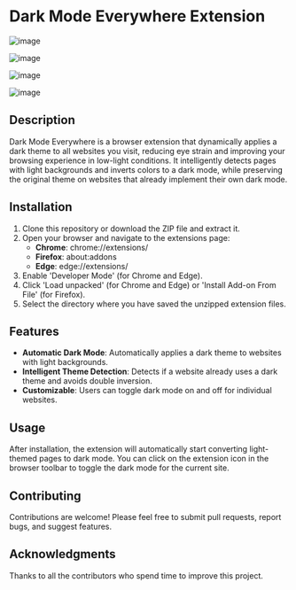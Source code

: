 # Dark Mode Everywhere Extension

![image](https://github.com/SyedAman/DarkModeChromeExtension/assets/11065634/dcfe60d8-1df6-407d-aeab-75c09f1a7bee)

![image](https://github.com/SyedAman/DarkModeChromeExtension/assets/11065634/9fc044ae-94be-423c-8348-690cc14418df)


![image](https://github.com/SyedAman/DarkModeChromeExtension/assets/11065634/bec28342-80f1-41a2-b6d5-6614f8989ff7)

![image](https://github.com/SyedAman/DarkModeChromeExtension/assets/11065634/42dd7c14-ee5e-4b8d-8036-8052a840f79f)


## Description

Dark Mode Everywhere is a browser extension that dynamically applies a dark theme to all websites you visit, reducing eye strain and improving your browsing experience in low-light conditions. It intelligently detects pages with light backgrounds and inverts colors to a dark mode, while preserving the original theme on websites that already implement their own dark mode.

## Installation

1. Clone this repository or download the ZIP file and extract it.
2. Open your browser and navigate to the extensions page:
   - **Chrome**: chrome://extensions/
   - **Firefox**: about:addons
   - **Edge**: edge://extensions/
3. Enable 'Developer Mode' (for Chrome and Edge).
4. Click 'Load unpacked' (for Chrome and Edge) or 'Install Add-on From File' (for Firefox).
5. Select the directory where you have saved the unzipped extension files.

## Features

- **Automatic Dark Mode**: Automatically applies a dark theme to websites with light backgrounds.
- **Intelligent Theme Detection**: Detects if a website already uses a dark theme and avoids double inversion.
- **Customizable**: Users can toggle dark mode on and off for individual websites.

## Usage

After installation, the extension will automatically start converting light-themed pages to dark mode. You can click on the extension icon in the browser toolbar to toggle the dark mode for the current site.

## Contributing

Contributions are welcome! Please feel free to submit pull requests, report bugs, and suggest features.

## Acknowledgments

Thanks to all the contributors who spend time to improve this project.
